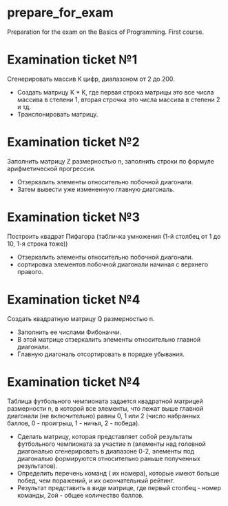 # prepare_for_exam
 Preparation for the exam on the Basics of Programming. First course.
  
# Examination ticket №1

Cгенерировать массив К цифр, диапазоном от 2 до 200.
- Cоздать матрицу К * К, где первая строка матрицы это все числа массива в степени 1, вторая строчка это числа массива в степени 2 и тд.
- Транспонировать матрицу.

# Examination ticket №2

Заполнить матрицу Z размерностью n, заполнить строки по формуле арифметической прогрессии. 
- Отзеркалить элементы относительно побочной диагонали.
- Затем вывести уже измененную главную диагональ.

# Examination ticket №3

Построить квадрат Пифагора (табличка умножения (1-й столбец от 1 до 10, 1-я строка тоже))
- Отзеркалить элементы относительно побочной диагонали.
- сортировка элементов побочной диагонали начиная с верхнего правого.

# Examination ticket №4

Создать квадратную матрицу Q размерностью n.
- Заполнить ее числами Фибоначчи.
- В этой матрице отзеркалить элементы относительно главной диагонали.
- Главную диагональ отсортировать в порядке убывания.

# Examination ticket №4

Таблица футбольного чемпионата задается квадратной матрицей размерности n, в которой все элементы, что лежат выше главной диагонали (не включительно) равны 0, 1 или 2 (число набранных баллов, 0 - проигрыш, 1 - ничья,  2 - победа). 
- Сделать матрицу, которая представляет собой результаты футбольного чемпионата за участие n (элементы над головной диагональю сгенерировать в диапазоне 0-2, элементы под диагональю формируются относительно  раньше полученных результатов). 
- Определить перечень команд ( их номера), которые имеют больше  побед, чем поражений, и их окончательный рейтинг. 
- Результат представить в виде матрице, где первый столбец - номер команды, 2ой - общее количество баллов.
